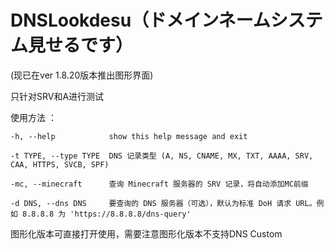 # DNSLookdesu（ドメインネームシステム見せるです）


(现已在ver 1.8.20版本推出图形界面)


只针对SRV和A进行测试

使用方法 ：

`-h, --help            show this help message and exit`

`-t TYPE, --type TYPE  DNS 记录类型 (A, NS, CNAME, MX, TXT, AAAA, SRV, CAA, HTTPS, SVCB, SPF)`

`-mc, --minecraft      查询 Minecraft 服务器的 SRV 记录，将自动添加MC前缀`

`-d DNS, --dns DNS     要查询的 DNS 服务器（可选），默认为标准 DoH 请求 URL。例如 8.8.8.8 为 'https://8.8.8.8/dns-query'`


图形化版本可直接打开使用，需要注意图形化版本不支持DNS Custom